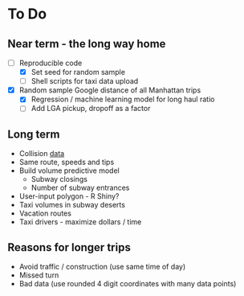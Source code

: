# To Do

## Near term - the long way home
* [ ] Reproducible code
  * [x] Set seed for random sample
  * [ ] Shell scripts for taxi data upload
* [x] Random sample Google distance of all Manhattan trips
  * [x] Regression / machine learning model for long haul ratio
  * [ ] Add LGA pickup, dropoff as a factor

## Long term
* Collision [data](https://data.cityofnewyork.us/Public-Safety/NYPD-Motor-Vehicle-Collisions/h9gi-nx95/data)
* Same route, speeds and tips
* Build volume predictive model
  * Subway closings
  * Number of subway entrances
* User-input polygon - R Shiny?
* Taxi volumes in subway deserts
* Vacation routes
* Taxi drivers - maximize dollars / time

## Reasons for longer trips
* Avoid traffic / construction (use same time of day)
* Missed turn
* Bad data (use rounded 4 digit coordinates with many data points)
